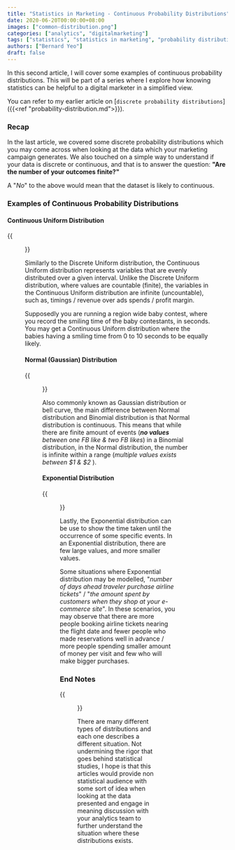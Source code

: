 ```yaml
---
title: "Statistics in Marketing - Continuous Probability Distributions"
date: 2020-06-20T00:00:00+08:00
images: ["common-distribution.png"]
categories: ["analytics", "digitalmarketing"]
tags: ["statistics", "statistics in marketing", "probability distributions"]
authors: ["Bernard Yeo"]
draft: false
---
```


In this second article, I will cover some examples of continuous probability distributions. This will be part of a series where I explore how knowing statistics can be helpful to a digital marketer in a simplified view. <!--more-->

You can refer to my earlier article on [`discrete probability distributions`]({{<ref "probability-distribution.md">}}).  

### Recap 

In the last article, we covered some discrete probability distributions which you may come across when looking at the data which your marketing campaign generates. We also touched on a simple way to understand if your data is discrete or continuous, and that is to answer the question: **"Are the number of your outcomes finite?"**

A "*No*" to the above would mean that the dataset is likely to continuous. 

### Examples of Continuous Probability Distributions

#### Continuous Uniform Distribution

{{<figure src="/images/probability-distributions/uniform.png">}}

Similarly to the Discrete Uniform distribution, the Continuous Uniform distribution represents variables that are evenly distributed over a given interval. Unlike the Discrete Uniform distribution, where values are countable (finite), the variables in the Continuous Uniform distribution are infinite (uncountable), such as, timings / revenue over ads spends / profit margin. 

Supposedly you are running a region wide baby contest, where you record the smiling time of the baby contestants, in seconds. You may get a Continuous Uniform distribution where the babies having a smiling time from 0 to 10 seconds to be equally likely. 

#### Normal (Gaussian) Distribution

{{<figure src="/images/probability-distributions/gaussian.png">}}

Also commonly known as Gaussian distribution or bell curve, the main difference between Normal distribution and Binomial distribution is that Normal distribution is continuous. This means that while there are finite amount of events (_**no values** between one FB like & two FB likes_) in a Binomial distribution, in the Normal distribution, the number is infinite within a range (_multiple values exists between $1 & $2_ ).

#### Exponential Distribution

{{<figure src="/images/probability-distributions/exponential.png">}}

Lastly, the Exponential distribution can be use to show the time taken until the occurrence of some specific events. In an Exponential distribution, there are few large values, and more smaller values. 

Some situations where Exponential distribution may be modelled, "*number of days ahead traveler purchase airline tickets*" / "*the amount spent by customers when they shop at your e-commerce site*". In these scenarios, you may observe that there are more people booking airline tickets nearing the flight date and fewer people who made reservations well in advance / more people spending smaller amount of money per visit and few who will make bigger purchases. 

### End Notes 

{{<figure src="/images/probability-distributions/distributions.png">}}

There are many different types of distributions and each one describes a different situation. Not undermining the rigor that goes behind statistical studies, I hope is that this articles would provide non statistical audience with some sort of idea when looking at the data presented and engage in meaning discussion with your analytics team to further understand the situation where these distributions exists. 

